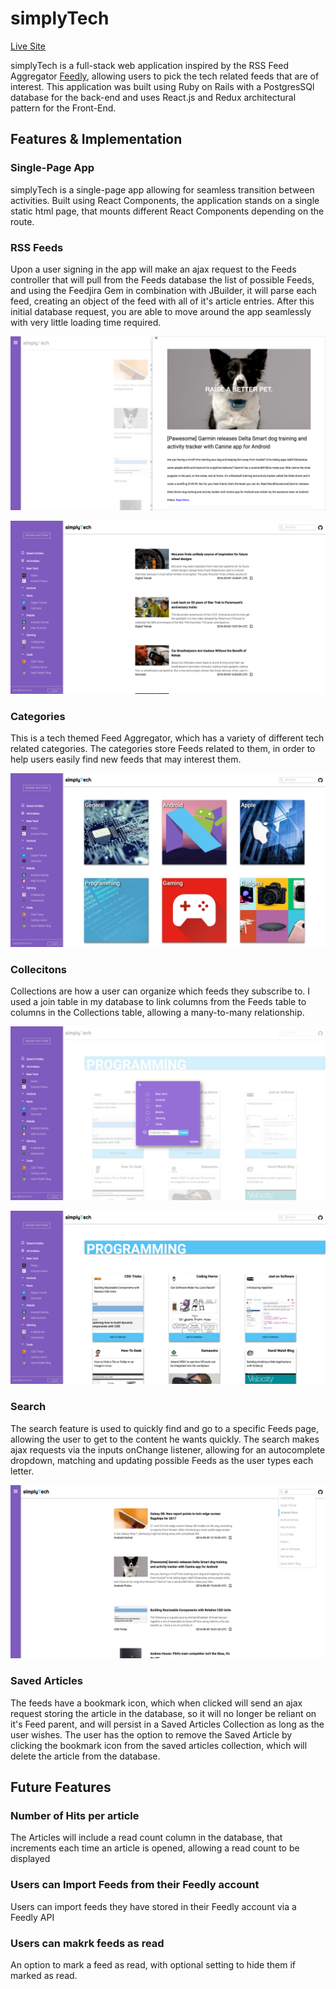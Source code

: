 # simplyTech

[Live Site](http://simplyTech.us)

simplyTech is a full-stack web application inspired by the RSS Feed Aggregator [Feedly](http://feedly.com/), allowing users to pick the tech related feeds that are of interest. This application was built using Ruby on Rails with a PostgresSQl database for the back-end and uses React.js and Redux architectural pattern for the Front-End.

## Features & Implementation

### Single-Page App

simplyTech is a single-page app allowing for seamless transition between activities. Built using React Components, the application stands on a single static html page, that mounts different React Components depending on the route.

### RSS Feeds

Upon a user signing in the app will make an ajax request to the Feeds controller that will pull from the Feeds database the list of possible Feeds, and using the Feedjira Gem in combination with JBuilder, it will parse each feed, creating an object of the feed with all of it's article entries. After this initial database request, you are able to move around the app seamlessly with very little loading time required.

![reader]

![sidebar]

### Categories

This is a tech themed Feed Aggregator, which has a variety of different tech related categories. The categories store Feeds related to them, in order to help users easily find new feeds that may interest them.

![category]

### Collecitons

Collections are how a user can organize which feeds they subscribe to. I used a join table in my database to link columns from the Feeds table to columns in the Collections table, allowing a many-to-many relationship.

![add_to_collection]

![add_feeds]

### Search

The search feature is used to quickly find and go to a specific Feeds page, allowing the user to get to the content he wants quickly. The search makes ajax requests via the inputs onChange listener, allowing for an autocomplete dropdown, matching and updating possible Feeds as the user types each letter.

![search]

### Saved Articles

The feeds have a bookmark icon, which when clicked will send an ajax request storing the article in the database, so it will no longer be reliant on it's Feed parent, and will persist in a Saved Articles Collection as long as the user wishes. The user has the option to remove the Saved Article by clicking the bookmark icon from the saved articles collection, which will delete the article from the database.

## Future Features

### Number of Hits per article

The Articles will include a read count column in the database, that increments each time an article is opened, allowing a read count to be displayed

### Users can Import Feeds from their Feedly account

Users can import feeds they have stored in their Feedly account via a Feedly API

### Users can makrk feeds as read

An option  to mark a feed as read, with optional setting to hide them if marked as read.

[add_feeds]: ./docs/screenshots/add_feeds.png
[add_to_collection]: ./docs/screenshots/add_to_collection.png
[category]: ./docs/screenshots/category.png
[search]: ./docs/screenshots/search.png
[sidebar]: ./docs/screenshots/sidebar.png
[reader]: ./docs/screenshots/SimplyTech.png
